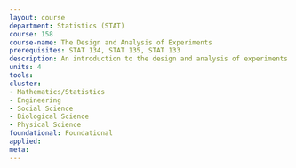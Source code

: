 ```yaml
---
layout: course 
department: Statistics (STAT)
course: 158
course-name: The Design and Analysis of Experiments
prerequisites: STAT 134, STAT 135, STAT 133
description: An introduction to the design and analysis of experiments. This course covers planning, conducting, and analyzing statistically designed experiments with an emphasis on hands-on experience. Standard designs studied include factorial designs, block designs, latin square designs, and repeated measures designs. Other topics covered include the principles of design, randomization, ANOVA, response surface methodoloy, and computer experiments.
units: 4
tools: 
cluster:
- Mathematics/Statistics
- Engineering
- Social Science
- Biological Science
- Physical Science
foundational: Foundational
applied: 
meta: 
---
```

